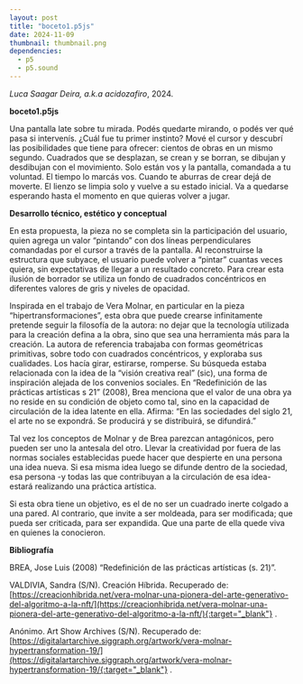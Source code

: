 ```yaml
---
layout: post
title: "boceto1.p5js"
date: 2024-11-09
thumbnail: thumbnail.png
dependencies:
  - p5
  - p5.sound
---
```


<div id="div-sketch">
  <script type="text/javascript" src="sketch.js"></script>
</div>

_Luca Saagar Deira, a.k.a acidozafiro_, 2024.

**boceto1.p5js**

Una pantalla late sobre tu mirada. Podés quedarte mirando, o podés ver qué pasa si intervenís. ¿Cuál fue tu primer instinto? Mové el cursor y descubrí las posibilidades que tiene para ofrecer: cientos de obras en un mismo segundo. Cuadrados que se desplazan, se crean y se borran, se dibujan y desdibujan con el movimiento. Solo están vos y la pantalla, comandada a tu voluntad. El tiempo lo marcás vos. Cuando te aburras de crear dejá de moverte. El lienzo se limpia solo y vuelve a su estado inicial. Va a quedarse esperando hasta el momento en que quieras volver a jugar. 

**Desarrollo técnico, estético y conceptual**

En esta propuesta, la pieza no se completa sin la participación del usuario, quien agrega un valor “pintando” con dos líneas perpendiculares comandadas por el cursor a través de la pantalla. Al reconstruirse la estructura que subyace, el usuario puede volver a “pintar” cuantas veces quiera, sin expectativas de llegar a un resultado concreto. Para crear esta ilusión de borrador se utiliza un fondo de cuadrados concéntricos en diferentes valores de gris y niveles de opacidad.

Inspirada en el trabajo de Vera Molnar, en particular en la pieza “hipertransformaciones”, esta obra que puede crearse infinitamente pretende seguir la filosofía de la autora: no dejar que la tecnología utilizada para la creación defina a la obra, sino que sea una herramienta más para la creación. La autora de referencia trabajaba con formas geométricas primitivas, sobre todo con cuadrados concéntricos, y exploraba sus cualidades. Los hacía girar, estirarse, romperse. Su búsqueda estaba relacionada con la idea de la “visión creativa real” (sic), una forma de inspiración alejada de los convenios sociales. En “Redefinición de las prácticas artísticas s 21” (2008), Brea menciona que el valor de una obra ya no reside en su condición de objeto como tal, sino en la capacidad de circulación de la idea latente en ella. Afirma: “En las sociedades del siglo 21, el arte no se expondrá. Se producirá y se distribuirá, se difundirá.” 

Tal vez los conceptos de Molnar y de Brea parezcan antagónicos, pero pueden ser uno la antesala del otro. Llevar la creatividad por fuera de las normas sociales establecidas puede hacer que despierte en una persona una idea nueva. Si esa misma idea luego se difunde dentro de la sociedad, esa persona -y todas las que contribuyan a la circulación de esa idea- estará realizando una práctica artística.

Si esta obra tiene un objetivo, es el de no ser un cuadrado inerte colgado a una pared. Al contrario, que invite a ser moldeada, para ser modificada; que pueda ser criticada, para ser expandida. Que una parte de ella quede viva en quienes la conocieron.

**Bibliografía**

BREA, Jose Luis (2008) “Redefinición de las prácticas artísticas (s. 21)”.

VALDIVIA, Sandra (S/N). Creación Híbrida. Recuperado de: [https://creacionhibrida.net/vera-molnar-una-pionera-del-arte-generativo-del-algoritmo-a-la-nft/](https://creacionhibrida.net/vera-molnar-una-pionera-del-arte-generativo-del-algoritmo-a-la-nft/){:target="_blank"} .

Anónimo. Art Show Archives (S/N). Recuperado de: [https://digitalartarchive.siggraph.org/artwork/vera-molnar-hypertransformation-19/](https://digitalartarchive.siggraph.org/artwork/vera-molnar-hypertransformation-19/{:target="_blank"} .
